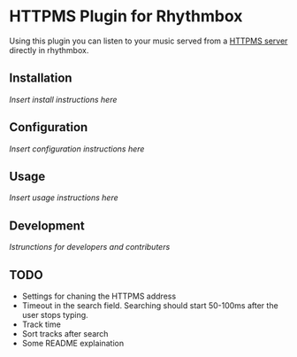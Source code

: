 # HTTPMS Plugin for Rhythmbox

Using this plugin you can listen to your music served from a [HTTPMS server]() directly in rhythmbox.

## Installation

_Insert install instructions here_

## Configuration

_Insert configuration instructions here_

## Usage

_Insert usage instructions here_

## Development

_Istrunctions for developers and contributers_

## TODO

* Settings for chaning the HTTPMS address
* Timeout in the search field. Searching should start 50-100ms after the user stops typing.
* Track time
* Sort tracks after search
* Some README explaination
